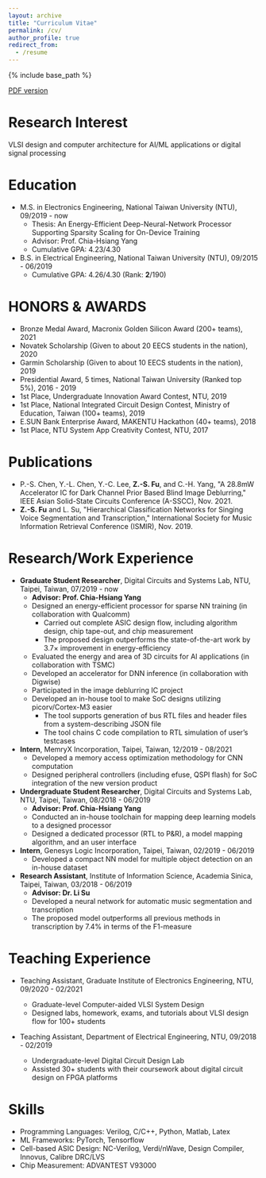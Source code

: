 ```yaml
---
layout: archive
title: "Curriculum Vitae"
permalink: /cv/
author_profile: true
redirect_from:
  - /resume
---
```


{% include base_path %}

[PDF version](http://Itachi6912110.github.io/files/CV_Zih_Sing_Fu_1203.pdf)

Research Interest
======
VLSI design and computer architecture for AI/ML applications or digital signal processing

Education
======
* M.S. in Electronics Engineering, National Taiwan University (NTU), 09/2019 - now
  * Thesis: An Energy-Efficient Deep-Neural-Network Processor Supporting Sparsity Scaling for On-Device Training
  * Advisor: Prof. Chia-Hsiang Yang
  * Cumulative GPA: 4.23/4.30
* B.S. in Electrical Engineering, National Taiwan University (NTU), 09/2015 - 06/2019
  * Cumulative GPA: 4.26/4.30 (Rank: **2**/190)

HONORS & AWARDS
======
* Bronze Medal Award, Macronix Golden Silicon Award (200+ teams), 2021
* Novatek Scholarship (Given to about 20 EECS students in the nation), 2020
* Garmin Scholarship (Given to about 10 EECS students in the nation), 2019
* Presidential Award, 5 times, National Taiwan University (Ranked top 5%), 2016 - 2019
* 1st Place, Undergraduate Innovation Award Contest, NTU, 2019
* 1st Place, National Integrated Circuit Design Contest, Ministry of Education, Taiwan (100+ teams), 2019
* E.SUN Bank Enterprise Award, MAKENTU Hackathon (40+ teams), 2018
* 1st Place, NTU System App Creativity Contest, NTU, 2017

Publications
======
* P.-S. Chen, Y.-L. Chen, Y.-C. Lee, **Z.-S. Fu**, and C.-H. Yang, "A 28.8mW Accelerator IC for Dark Channel Prior Based Blind Image Deblurring," IEEE Asian Solid-State Circuits Conference (A-SSCC), Nov. 2021.
* **Z.-S. Fu** and L. Su, "Hierarchical Classification Networks for Singing Voice Segmentation and Transcription," International Society for Music Information Retrieval Conference (ISMIR), Nov. 2019.

Research/Work Experience
======
* **Graduate Student Researcher**, Digital Circuits and Systems Lab, NTU, Taipei, Taiwan, 07/2019 - now
  * __Advisor: Prof. Chia-Hsiang Yang__
  * Designed an energy-efficient processor for sparse NN training (in collaboration with Qualcomm)
    * Carried out complete ASIC design flow, including algorithm design, chip tape-out, and chip measurement
    * The proposed design outperforms the state-of-the-art work by 3.7$\times$ improvement in energy-efficiency
  * Evaluated the energy and area of 3D circuits for AI applications (in collaboration with TSMC)
  * Developed an accelerator for DNN inference (in collaboration with Digwise)
  * Participated in the image deblurring IC project
  * Developed an in-house tool to make SoC designs utilizing picorv/Cortex-M3 easier
    * The tool supports generation of bus RTL files and header files from a system-describing JSON file
    * The tool chains C code compilation to RTL simulation of user’s testcases
* **Intern**, MemryX Incorporation, Taipei, Taiwan, 12/2019 - 08/2021
  * Developed a memory access optimization methodology for CNN computation
  * Designed peripheral controllers (including efuse, QSPI flash) for SoC integration of the new version product
* **Undergraduate Student Researcher**, Digital Circuits and Systems Lab, NTU, Taipei, Taiwan, 08/2018 - 06/2019
  * __Advisor: Prof. Chia-Hsiang Yang__
  * Conducted an in-house toolchain for mapping deep learning models to a designed processor
  * Designed a dedicated processor (RTL to P&R), a model mapping algorithm, and an user interface
* **Intern**, Genesys Logic Incorporation, Taipei, Taiwan, 02/2019 - 06/2019
  * Developed a compact NN model for multiple object detection on an in-house dataset
* **Research Assistant**, Institute of Information Science, Academia Sinica, Taipei, Taiwan, 03/2018 - 06/2019
  * __Advisor: Dr. Li Su__
  * Developed a neural network for automatic music segmentation and transcription
  * The proposed model outperforms all previous methods in transcription by 7.4% in terms of the F1-measure

Teaching Experience
======
* Teaching Assistant, Graduate Institute of Electronics Engineering, NTU, 09/2020 - 02/2021
  * Graduate-level Computer-aided VLSI System Design
  * Designed labs, homework, exams, and tutorials about VLSI design flow for 100+ students

* Teaching Assistant, Department of Electrical Engineering, NTU, 09/2018 - 02/2019
  * Undergraduate-level Digital Circuit Design Lab
  * Assisted 30+ students with their coursework about digital circuit design on FPGA platforms

Skills
======
* Programming Languages: Verilog, C/C++, Python, Matlab, Latex
* ML Frameworks: PyTorch, Tensorflow
* Cell-based ASIC Design: NC-Verilog, Verdi/nWave, Design Compiler, Innovus, Calibre DRC/LVS
* Chip Measurement: ADVANTEST V93000

<!--
Publications
======
  <ul>{% for post in site.publications %}
    {% include archive-single-cv.html %}
  {% endfor %}</ul>
  
Talks
======
  <ul>{% for post in site.talks %}
    {% include archive-single-talk-cv.html %}
  {% endfor %}</ul>
  
Teaching
======
  <ul>{% for post in site.teaching %}
    {% include archive-single-cv.html %}
  {% endfor %}</ul>
  
Service and leadership
======
* Currently signed in to 43 different slack teams

-->